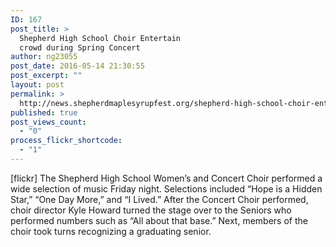 ```yaml
---
ID: 167
post_title: >
  Shepherd High School Choir Entertain
  crowd during Spring Concert
author: ng23055
post_date: 2016-05-14 21:30:55
post_excerpt: ""
layout: post
permalink: >
  http://news.shepherdmaplesyrupfest.org/shepherd-high-school-choir-entertain-crowd-during-spring-concert/
published: true
post_views_count:
  - "0"
process_flickr_shortcode:
  - "1"
---
```

[flickr] The Shepherd High School Women’s and Concert Choir performed a wide selection of music Friday night. Selections included “Hope is a Hidden Star,” “One Day More,” and “I Lived.” After the Concert Choir performed, choir director Kyle Howard turned the stage over to the Seniors who performed numbers such as “All about that base.” Next, members of the choir took turns recognizing a graduating senior.      